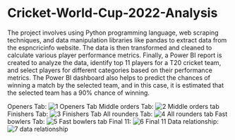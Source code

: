# Cricket-World-Cup-2022-Analysis
The project involves using Python programming language, web scraping techniques, and data manipulation libraries like pandas to extract data from the espncricinfo website.
The data is then transformed and cleaned to calculate various player performance metrics. 
Finally, a Power BI report is created to analyze the data, identify top 11 players for a T20 cricket team, and select players for different categories based on their performance metrics. 
The Power BI dashboard also helps to predict the chances of winning a match by the selected team, and in this case, it is estimated that the selected team has a 90% chance of winning.

Openers Tab:
![1 Openers Tab](https://user-images.githubusercontent.com/89465117/224297327-c1019527-d9cf-474c-a516-164c03c4dee7.png)
Middle orders Tab:
![2 Middle orders tab](https://user-images.githubusercontent.com/89465117/224297348-ee74df12-66b2-4baf-9575-a55741cd9e7f.png)
Finishers Tab:
![3 Finishers Tab](https://user-images.githubusercontent.com/89465117/224297375-95eccf6f-bb99-4bec-9e33-b019cc7f96bc.png)
All rounders Tab:
![4 All rounders tab](https://user-images.githubusercontent.com/89465117/224297394-4749a337-2a3d-4f98-b396-208e46b5a2a0.png)
Fast bowlers Tab:
![5 Fast bowlers tab](https://user-images.githubusercontent.com/89465117/224297414-ebb6fb83-3c26-4103-b0b6-f3f4e3f6fcf0.png)
Final 11:
![6 Final 11](https://user-images.githubusercontent.com/89465117/224297517-4736c2c4-2709-4ddf-b412-d57a5a5de908.png)
Data relationship:
![7 data relationship](https://user-images.githubusercontent.com/89465117/224297533-6cbb380e-6617-4286-8910-7ea715bcb297.png)
